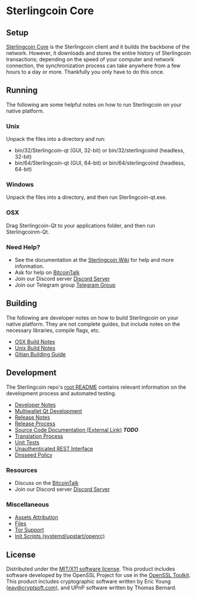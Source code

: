 Sterlingcoin Core
=================

Setup
---------------------
[Sterlingcoin Core](https://Sterlingcoin.org/Download) is the Sterlingcoin client and it builds the backbone of the network. However, it downloads and stores the entire history of Sterlingcoin transactions; depending on the speed of your computer and network connection, the synchronization process can take anywhere from a few hours to a day or more. Thankfully you only have to do this once.

Running
---------------------
The following are some helpful notes on how to run Sterlingcoin on your native platform.

### Unix

Unpack the files into a directory and run:

- bin/32/Sterlingcoin-qt (GUI, 32-bit) or bin/32/sterlingcoind (headless, 32-bit)
- bin/64/Sterlingcoin-qt (GUI, 64-bit) or bin/64/sterlingcoind (headless, 64-bit)

### Windows

Unpack the files into a directory, and then run Sterlingcoin-qt.exe.

### OSX

Drag Sterlingcoin-Qt to your applications folder, and then run Sterlingcoinm-Qt.

### Need Help?

* See the documentation at the [Sterlingcoin Wiki](https://github.com/Sterlingcoin/Sterlingcoin-Core/wiki) 
for help and more information.
* Ask for help on [BitcoinTalk](https://bitcointalk.org/index.php?topic=721936.0) 
* Join our Discord server [Discord Server](https://discord.me/Sterlingcoin)
* Join our Telegram group [Telegram Group](https://t.me/Sterlingcoin)

Building
---------------------
The following are developer notes on how to build Sterlingcoin on your native platform. They are not complete guides, but include notes on the necessary libraries, compile flags, etc.

- [OSX Build Notes](build-osx.md)
- [Unix Build Notes](build-unix.md)
- [Gitian Building Guide](gitian-building.md)

Development
---------------------
The Sterlingcoin repo's [root README](https://github.com/Sterlingcoin/Sterlingcoin-Core/blob/master/README.md) contains relevant information on the development process and automated testing.

- [Developer Notes](developer-notes.md)
- [Multiwallet Qt Development](multiwallet-qt.md)
- [Release Notes](release-notes.md)
- [Release Process](release-process.md)
- [Source Code Documentation (External Link)](https://dev.visucore.com/bitcoin/doxygen/) ***TODO***
- [Translation Process](translation_process.md)
- [Unit Tests](unit-tests.md)
- [Unauthenticated REST Interface](REST-interface.md)
- [Dnsseed Policy](dnsseed-policy.md)

### Resources

* Discuss on the [BitcoinTalk](https://bitcointalk.org/index.php?topic=721936.0)
* Join our Discord server [Discord Server](https://discord.me/Sterlingcoin)

### Miscellaneous
- [Assets Attribution](assets-attribution.md)
- [Files](files.md)
- [Tor Support](tor.md)
- [Init Scripts (systemd/upstart/openrc)](init.md)

License
---------------------
Distributed under the [MIT/X11 software license](http://www.opensource.org/licenses/mit-license.php).
This product includes software developed by the OpenSSL Project for use in the [OpenSSL Toolkit](https://www.openssl.org/). This product includes
cryptographic software written by Eric Young ([eay@cryptsoft.com](mailto:eay@cryptsoft.com)), and UPnP software written by Thomas Bernard.
